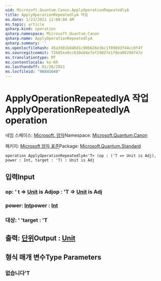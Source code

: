 ```yaml
---
uid: Microsoft.Quantum.Canon.ApplyOperationRepeatedlyA
title: ApplyOperationRepeatedlyA 작업
ms.date: 1/23/2021 12:00:00 AM
ms.topic: article
qsharp.kind: operation
qsharp.namespace: Microsoft.Quantum.Canon
qsharp.name: ApplyOperationRepeatedlyA
qsharp.summary: ''
ms.openlocfilehash: 45a3d01b846d1c90b626e3bc1f89693f44cc8f4f
ms.sourcegitcommit: 71605ea9cc630e84e7ef29027e1f0ea06299747e
ms.translationtype: MT
ms.contentlocale: ko-KR
ms.lasthandoff: 01/26/2021
ms.locfileid: "98841648"
---
```

# <a name="applyoperationrepeatedlya-operation"></a><span data-ttu-id="1484c-102">ApplyOperationRepeatedlyA 작업</span><span class="sxs-lookup"><span data-stu-id="1484c-102">ApplyOperationRepeatedlyA operation</span></span>

<span data-ttu-id="1484c-103">네임 스페이스: [Microsoft. 양자](xref:Microsoft.Quantum.Canon)</span><span class="sxs-lookup"><span data-stu-id="1484c-103">Namespace: [Microsoft.Quantum.Canon](xref:Microsoft.Quantum.Canon)</span></span>

<span data-ttu-id="1484c-104">패키지: [Microsoft 양자 표준](https://nuget.org/packages/Microsoft.Quantum.Standard)</span><span class="sxs-lookup"><span data-stu-id="1484c-104">Package: [Microsoft.Quantum.Standard](https://nuget.org/packages/Microsoft.Quantum.Standard)</span></span>




```qsharp
operation ApplyOperationRepeatedlyA<'T> (op : ('T => Unit is Adj), power : Int, target : 'T) : Unit is Adj
```


## <a name="input"></a><span data-ttu-id="1484c-105">입력</span><span class="sxs-lookup"><span data-stu-id="1484c-105">Input</span></span>

### <a name="op--t--unit--is-adj"></a><span data-ttu-id="1484c-106">op: ' t => [Unit](xref:microsoft.quantum.lang-ref.unit)  is Adj</span><span class="sxs-lookup"><span data-stu-id="1484c-106">op : 'T => [Unit](xref:microsoft.quantum.lang-ref.unit)  is Adj</span></span>




### <a name="power--int"></a><span data-ttu-id="1484c-107">power: [Int](xref:microsoft.quantum.lang-ref.int)</span><span class="sxs-lookup"><span data-stu-id="1484c-107">power : [Int](xref:microsoft.quantum.lang-ref.int)</span></span>




### <a name="target--t"></a><span data-ttu-id="1484c-108">대상: ' '</span><span class="sxs-lookup"><span data-stu-id="1484c-108">target : 'T</span></span>





## <a name="output--unit"></a><span data-ttu-id="1484c-109">출력: [단위](xref:microsoft.quantum.lang-ref.unit)</span><span class="sxs-lookup"><span data-stu-id="1484c-109">Output : [Unit](xref:microsoft.quantum.lang-ref.unit)</span></span>



## <a name="type-parameters"></a><span data-ttu-id="1484c-110">형식 매개 변수</span><span class="sxs-lookup"><span data-stu-id="1484c-110">Type Parameters</span></span>

### <a name="t"></a><span data-ttu-id="1484c-111">없습니다</span><span class="sxs-lookup"><span data-stu-id="1484c-111">'T</span></span>

